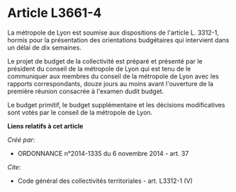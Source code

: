 # Article L3661-4

La métropole de Lyon est soumise aux dispositions de l'article L. 3312-1, hormis pour la présentation des orientations
budgétaires qui intervient dans un délai de dix semaines.

Le projet de budget de la collectivité est préparé et présenté par le président du conseil de la métropole de Lyon qui est
tenu de le communiquer aux membres du conseil de la métropole de Lyon avec les rapports correspondants, douze jours au moins
avant l'ouverture de la première réunion consacrée à l'examen dudit budget.

Le budget primitif, le budget supplémentaire et les décisions modificatives sont votés par le conseil de la métropole de
Lyon.

**Liens relatifs à cet article**

_Créé par_:

  - ORDONNANCE n°2014-1335 du 6 novembre 2014 - art. 37

_Cite_:

  - Code général des collectivités territoriales - art. L3312-1 (V)
